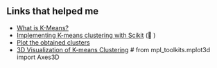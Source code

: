## Links that helped me

- [What is K-Means?](https://bigdata-madesimple.com/possibly-the-simplest-way-to-explain-k-means-algorithm/)
- [Implementing K-means clustering with Scikit](https://www.machinecurve.com/index.php/2020/04/16/how-to-perform-k-means-clustering-with-python-in-scikit/) (💯 )
- [Plot the obtained clusters](https://thatascience.com/learn-machine-learning/k-means/)
- [3D Visualization of K-means Clustering](https://medium.com/analytics-vidhya/3d-visualization-of-k-means-clustering-47d3d3e82117) # from mpl_toolkits.mplot3d import Axes3D
